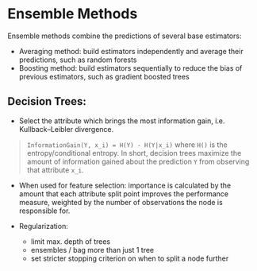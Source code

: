 Ensemble Methods
===

Ensemble methods combine the predictions of several base estimators:

* Averaging method: build estimators independently and average their predictions, such as random forests
* Boosting method: build estimators sequentially to reduce the bias of previous estimators, such as gradient boosted trees

Decision Trees:
---
* Select the attribute which brings the most information gain, i.e. Kullback–Leibler divergence.

> `InformationGain(Y, x_i) = H(Y) - H(Y|x_i)`
where `H()` is the entropy/conditional entropy. In short, decision trees maximize the amount of information gained about the prediction `Y` from observing that attribute `x_i`.

* When used for feature selection: 
importance is calculated by the amount that each attribute split point improves the performance measure, 
weighted by the number of observations the node is responsible for.

* Regularization:
  * limit max. depth of trees
  * ensembles / bag more than just 1 tree
  * set stricter stopping criterion on when to split a node further
